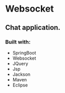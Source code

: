 # Websocket
## Chat application.

### Built with:
* SpringBoot
* Websocket
* JQuery
* Jsp
* Jackson
* Maven
* Eclipse
